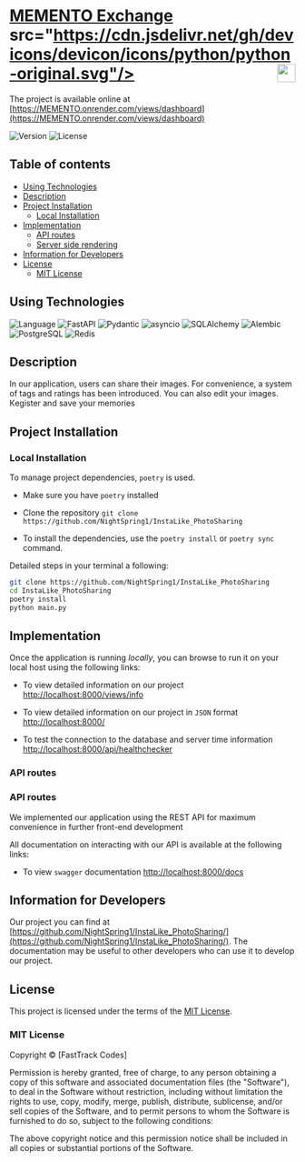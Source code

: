 # [MEMENTO Exchange](https://MEMENTO.onrender.com/)  src="https://cdn.jsdelivr.net/gh/devicons/devicon/icons/python/python-original.svg"/><span> </span><img align="right" width="32px" src="https://cdn.jsdelivr.net/gh/devicons/devicon/icons/fastapi/fastapi-original.svg"/></span>

The project is available online at [https://MEMENTO.onrender.com/views/dashboard](https://MEMENTO.onrender.com/views/dashboard)





![Version](https://img.shields.io/badge/Version-1.0.0-blue.svg)
![License](https://img.shields.io/badge/License-MIT-yellow.svg)


## Table of contents

  * [Using Technologies](#using-technologies)
  * [Description](#description)
  * [Project Installation](#project-installation)
    + [Local Installation](#local-installation)
  * [Implementation](#implementation)
    + [API routes](#api-routes)
    + [Server side rendering](#server-side-rendering)
  * [Information for Developers](#information-for-developers)
  * [License](#license)
    + [MIT License](#mit-license)

## Using Technologies

![Language](https://img.shields.io/badge/Language-Python_3.10-blue.svg)
![FastAPI](https://img.shields.io/badge/FastAPI-0.103.0-blue.svg)
![Pydantic](https://img.shields.io/badge/Pydantic-2.3-blue.svg)
![asyncio](https://img.shields.io/badge/asyncio-included-blue.svg)
![SQLAlchemy](https://img.shields.io/badge/SQLAlchemy-2.0.20-blue.svg)
![Alembic](https://img.shields.io/badge/Alembic-1.7.3-blue.svg)
![PostgreSQL](https://img.shields.io/badge/Database-PostgreSQL-blue.svg)
![Redis](https://img.shields.io/badge/Database-Redis-blue.svg)

## Description

In our application, users can share their images. For convenience, a system of tags and ratings has been introduced. You can also edit your images. Кegister and save your memories

## Project Installation

### Local Installation

To manage project dependencies, `poetry` is used.

* Make sure you have `poetry` installed

* Clone the repository `git clone https://github.com/NightSpring1/InstaLike_PhotoSharing`

* To install the dependencies, use the `poetry install` or `poetry sync` command.

Detailed steps in your terminal a following:

```bash
git clone https://github.com/NightSpring1/InstaLike_PhotoSharing
cd InstaLike_PhotoSharing
poetry install
python main.py


```

## Implementation

Once the application is running *locally*, you can browse to run it on your local host using the following links:

* To view detailed information on our project [http://localhost:8000/views/info](http://localhost:8000/views/info)

* To view detailed information on our project in `JSON` format  [http://localhost:8000/](http://localhost:8000)

* To test the connection to the database and server time information [http://localhost:8000/api/healthchecker](http://localhost:8000/api/healthchecker)



### API routes

### API routes

We implemented our application using the REST API for maximum convenience in further front-end development


All documentation on interacting with our API is available at the following links:

* To view `swagger` documentation [http://localhost:8000/docs](http://localhost:8000/docs)




## Information for Developers

Our project you can find at [https://github.com/NightSpring1/InstaLike_PhotoSharing/](https://github.com/NightSpring1/InstaLike_PhotoSharing/). The documentation may be useful to other developers who
can use it to develop our project.

## License

This project is licensed under the terms of the [MIT License](LICENSE).

### MIT License

Copyright © [FastTrack Codes]

Permission is hereby granted, free of charge, to any person obtaining a copy of this software and associated documentation files (the "Software"), to deal in the Software without restriction, including without limitation the rights to use, copy, modify, merge, publish, distribute, sublicense, and/or sell copies of the Software, and to permit persons to whom the Software is furnished to do so, subject to the following conditions:

The above copyright notice and this permission notice shall be included in all copies or substantial portions of the Software.
